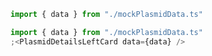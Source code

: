 ```jsx noeditor
import { data } from "./mockPlasmidData.ts"
```

```jsx
import { data } from "./mockPlasmidData.ts"
;<PlasmidDetailsLeftCard data={data} />
```
